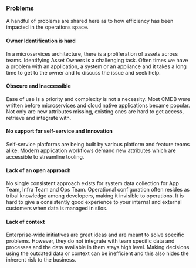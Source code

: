 ### Problems
A handful of problems are shared here as to how efficiency has been impacted in the operations space.

#### Owner Identification is hard
In a microservices architecture, there is a proliferation of assets across teams. Identifying Asset Owners is a challenging task. Often times we have a problem with an application, a system or an appliance and it takes a long time to get to the owner and to discuss the issue and seek help.

#### Obscure and Inaccessible
Ease of use is a priority and complexity is not a necessity. Most CMDB were written before microservices and cloud native applications became popular. Not only are new attributes missing, existing ones are hard to get access, retrieve and integrate with.


#### No support for self-service and Innovation
Self-service platforms are being built by various platform and feature teams alike.
Modern application workflows demand new attributes which are accessible to streamline tooling.


#### Lack of an open approach
No single consistent approach exists for system data collection for App Team, Infra Team and Ops Team. Operational configuration often resides as tribal knowledge among developers, making it invisible to operations. It is hard to give a consistently good experience to your internal and external customers when data is managed in silos.

#### Lack of context
Enterprise-wide initiatives are great ideas and are meant to solve specific problems. However, they do not integrate with team specific data and processes and the data available in them stays high level. Making decisions using the outdated data or context can be inefficient and this also hides the inherent risk to the business.
